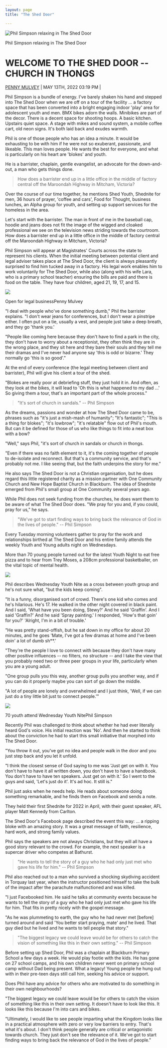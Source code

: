 ```yaml
---
layout: page
title: "The Shed Door"

---
```


![Phil Simpson relaxing in The Shed Door](https://www.eternitynews.com.au/wp-content/uploads/2022/05/Template-for-CMS-header-1-1000x563.jpg)

Phil Simpson relaxing in The Shed Door

WELCOME TO THE SHED DOOR -- CHURCH IN THONGS
===========================================

[](https://www.eternitynews.com.au/australia/welcome-to-the-shed-door-church-in-thongs)

[PENNY MULVEY](https://www.eternitynews.com.au/people/penny-mulvey/) | MAY 13TH, 2022 03:19 PM | 

Phil Simpson is a bundle of energy. I've barely shaken his hand and stepped into The Shed Door when we are off on a tour of the facility ... a factory space that has been converted into a bright engaging indoor 'play' area for adolescent youth and men. BMX bikes adorn the walls. Minibikes are part of the decor. There is a decent space for shooting hoops. A basic kitchen. Upstairs quiet space. A stage with mikes and sound system, a mobile coffee cart, old neon signs. It's both laid back and exudes warmth.

Phil is one of those people who has an idea a minute. It would be exhausting to be with him if he were not so exuberant, passionate, and likeable. This man loves people. He wants the best for everyone, and what is particularly on his heart are 'blokes' and youth.

He is a barrister, chaplain, gentle evangelist, an advocate for the down-and-out, a man who gets things done.

> How does a barrister end up in a little office in the middle of factory central off the Maroondah Highway in Mitcham, Victoria?

Over the course of our time together, he mentions Shed Youth, Shednite for men, 36 hours of prayer, 'coffee and cars', Food for Thought, business lunches, an Alpha group for youth, and setting up support services for the homeless in the area.

Let's start with the barrister. The man in front of me in the baseball cap, hoodie and jeans does not fit the image of the wigged and cloaked professional we see on the television news striding towards the courtroom. How does a barrister end up in a little office in the middle of factory central off the Maroondah Highway in Mitcham, Victoria?

Phil Simpson will appear at Magistrates' Courts across the state to represent his clients. When the initial meeting between potential client and legal adviser takes place at The Shed Door, the client is always pleasantly surprised to find him tucked away in a factory. His legal work enables him to work voluntarily for The Shed Door, while also (along with his wife Lara, who is a primary school teacher) ensuring the bills are paid and there is food on the table. They have four children, aged 21, 19, 17, and 15.

![](https://www.eternitynews.com.au/wp-content/uploads/2022/05/Shed-door-Phil-barrister-landscape-1024x768.jpg)

Open for legal businessPenny Mulvey

"I deal with people who've done something dumb," Phil the barrister explains. "I don't wear jeans for conferences, but I don't wear a pinstripe either. I often put on a tie, usually a vest, and people just take a deep breath, and they go 'thank you.'

"People like coming here because they don't have to find a park in the city, they don't have to worry about a receptionist, they often think they are in the wrong place, and they sit here and they bare their souls and they tell me their dramas and I've never had anyone say 'this is odd or bizarre.' They normally go 'this is so good'."

At the end of every conference (the legal meeting between client and barrister), Phil will give his client a tour of the shed.

"Blokes are really poor at debriefing stuff, they just hold it in. And often, as they look at the bikes, it will lead to 'Oh this is what happened to my dad ...' So giving them a tour, that's an important part of the whole process."

> "It's sort of church in sandals." -- Phil Simpson

As the dreams, passions and wonder at how The Shed Door came to be, phrases such as "it's just a mish-mash of humanity"; "It's fantastic"; "This is a thing for blokes"; "it's lowbrow"; "it's relatable" flow out of Phil's mouth. But can it be defined for those of us who like things to fit into a neat box with a bow?

"Well," says Phil, "it's sort of church in sandals or church in thongs.

"Even if there was no faith element to it, it's the coming together of people to de-isolate and reconnect. But that's a community service, and that's probably not me. I like seeing that, but the faith underpins the story for me."

He also says The Shed Door is not a Christian organisation, but he does regard this little registered charity as a mission partner with One Community Church and New Hope Baptist Church in Blackburn. The idea of Shednite emerged from Phil's small group at One Community several years ago.

While Phil does not seek funding from the churches, he does want them to be aware of what The Shed Door does. "We pray for you and, if you could, pray for us," he says.

> "We've got to start finding ways to bring back the relevance of God in the lives of people." -- Phil Simpson

Every Tuesday morning volunteers gather to pray for the work and relationships birthed at The Shed Door and his entire family attends the weekly Youth and Young adults night on Wednesdays.

More than 70 young people turned out for the latest Youth Night to eat free pizza and to hear from Trey Moses, a 208cm professional basketballer, on the vital topic of mental health.

![](https://www.eternitynews.com.au/wp-content/uploads/2022/05/wednesdayyouth-Night-Shed-Door-2-768x1024.jpeg)

Phil describes Wednesday Youth Nite as a cross between youth group and he's not sure what, "but the kids keep coming".

"It is a funny, disorganised sort of crowd. There's one kid who comes and he's hilarious. He's 17. He walked in the other night covered in black paint. And I said, 'What have you been doing, Stewy?' And he said 'Graffin'. And I said 'Graffin?' And he said 'Spray painting.' I responded, 'How's that goin' for you?' 'Alright, I'm in a bit of trouble.'

"He was pretty stand-offish, but he sat down in my office for about 20 minutes, and he goes 'Mate, I've got a few dramas at home and I've been doin' a lot of dumb sh**.'

"They're the people I love to connect with because they don't have many other positive influences -- no filters, no structure -- and I take the view that you probably need two or three peer groups in your life, particularly when you are a young adult.

"One group pulls you this way, another group pulls you another way, and if you can do it properly maybe you can sort of go down the middle.

"A lot of people are lonely and overwhelmed and I just think, 'Well, if we can just do a tiny little bit just to connect people.'"

![](https://www.eternitynews.com.au/wp-content/uploads/2022/05/Wednesday-Youth-Night-Shed-Door1-1024x648.jpeg)

70 youth attend Wednesday Youth NitePhil Simpson

Recently Phil was challenged to think about whether he had ever literally heard God's voice. His initial reaction was 'No'. And then he started to think about the conviction he had to start this small initiative that morphed into The Shed Door.

"You throw it out, you've got no idea and people walk in the door and you just step back and you let it unfold.

"I think the closest sense of God saying to me was 'Just get on with it. You don't have to have it all written down, you don't have to have a handbook. You don't have to have ten speakers. Just get on with it.' So I went to the guys and said, 'Let's just do it'. It's ad hoc. It still is."

Phil just asks when he needs help. He reads about someone doing something remarkable, and he finds them on Facebook and sends a note.

They held their first Shednite for 2022 in April, with their guest speaker, AFL player Matt Kennedy from Carlton.

The Shed Door's Facebook page described the event this way: ... a ripping bloke with an amazing story. It was a great message of faith, resilience, hard work, and strong family values.

Phil says the speakers are not always Christians, but they will all have a good story relevant to the crowd. For example, the next speaker is a supercar driver who competes at Bathurst.

> "He wants to tell the story of a guy who he had only just met who gave his life for him." -- Phil Simpson

Phil also reached out to a man who survived a shocking skydiving accident in Torquay last year, when the instructor positioned himself to take the bulk of the impact after the parachute malfunctioned and was killed.

"I just Facebooked him. He said he talks at community events because he wants to tell the story of a guy who he had only just met who gave his life for him. That fits in pretty nicely with the gospel message.

"As he was plummeting to earth, the guy who he had never met [before] turned around and said 'You better start praying, mate' and he lived. That guy died but he lived and he wants to tell people that story."

> "The biggest legacy we could leave would be for others to catch the vision of something like this in their own setting." -- Phil Simpson

Before setting up Shed Door, Phil was a chaplain at Blackburn Primary School a few days a week. He would play footie with the kids. He has gone on 27 school camps, and his own children never went on primary school camp without Dad being present. What a legacy! Young people he hung out with in their pre-teen days still call him, seeking his advice or support.

Does Phil have any advice for others who are motivated to do something in their own neighbourhoods?

"The biggest legacy we could leave would be for others to catch the vision of something like this in their own setting. It doesn't have to look like this. It looks like this because I'm into cars and bikes.

"Ultimately, I would like to see people imparting what the Kingdom looks like in a practical atmosphere with zero or very low barriers to entry. That's what it's about. I don't think people generally are critical or antagonistic towards church. They just don't see the relevance of it. We've got to start finding ways to bring back the relevance of God in the lives of people."
